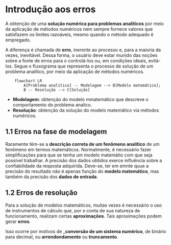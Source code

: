 # Introdução aos erros
A obtenção de uma __solução numérica para problemas analíticos__ por meio da aplicação de métodos numéricos nem sempre fornece valores que satisfazem os limites razoáveis, mesmo quando o método adequado é empregado.

A diferença é chamada de __erro__, inerente ao processo e, para a maioria da vezes, inevitável.
Dessa forma, o usuário deve estar munido das noções sobre a fonte de erros para o controlá-los ou, em condições ideais, evitá-los.
Segue o fluxograma que representa o processo de solução de um problema analítico, por meio da aplicação de métodos numéricos.

``` mermaid
    flowchart LR
        A[Problema analítico] -- Modelagem --> B[Modelo matemático];
        B -- Resolução --> C[Solução]
```
* __Modelagem__: obtenção do modelo mmatemático que descreve o comportamento do problema analíco.
* __Resolução__: obtenção da solução do modelo matemático via métodos numéricos.

## 1.1 Erros na fase de modelagem
 Raramente têm-se a __descrição correta de um fenômeno analítico__ de um fenômeno em termos matemáticos. Normalmente, é necessário fazer simplificações para que se tenha um modelo matemátio com que seja possível trabalhar.
 A precisão dos dados obtidos exerce influência sobre a confiabilidade da resposta adquirida.
 Deve-se, ter em emnte quue a precisão do resultado não é apenas função do __modelo matemático__, mas também da precisão dos __dados de entrada__.
 ## 1.2 Erros de resolução
Para a solução de modelos matemáticos, muitas vezes é necessário o uso de instrumentos de cálculo que, por o conta de sua natureza de funcionamento, realizam certas __aproximações__. Tais aproximações podem gerar __erros__.

Isso ocorre por motivos de ___conversão de um sistema numérico__, de binário para decimal, ou __arrendondamento__ ou __truncamento__.
